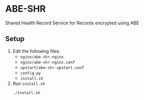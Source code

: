 # ABE-SHR
Shared Health Record Service for Records encrypted using ABE

## Setup
1. Edit the following files:
    * ```nginx/abe-shr-nginx```
    * ```nginx/abe-shr-nginx.conf```
    * ```upstart/abe-shr-upstart.conf```
    * ```config.py```
    * ```install.sh```
2. Run ```install.sh```
    ```
    ./install.sh
    ```